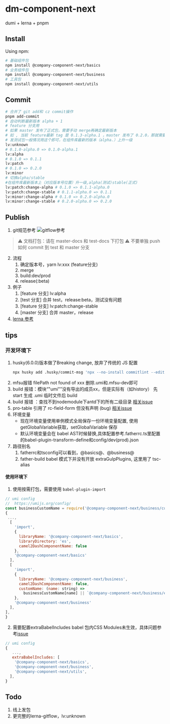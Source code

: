 # dm-component-next
dumi + lerna + pnpm 

## Install
Using npm:
```bash
# 基础组件包
npm install @company-component-next/basics
# 业务组件包
npm install @company-component-next/business
# 工具包
npm install @company-component-next/utils
```
## Commit
```bash
# 合并了 git add和 cz commit操作
pnpm add-commit
# 自动判断最新版本 alpha + 1
# feature 分支用
# 如果 master 发布了正式包，需要手动 merge再确定最新版本
# 如 , 当前 feature最新 tag 是 0.1.3-alpha.1 ，master 发布了 0.2.0，那就需要 merge master，lv:patch:change-alpha，变成 0.2.0-alpha.0
# 发测试包一般情况用这个即可，在组件库最新的版本（alpha.）上升一级
lv:unknown  
# 0.1.0-alpha.0 => 0.1.0-alpha.1
lv:alpha 
# 0.1.0 => 0.1.1
lv:patch
# 0.1.0 => 0.2.0
lv:minor
# 切换alpha/stable  
#在组件库最新版本上（对应版本号位置）升一级,alpha(测试)stable(正式)
lv:patch:change-alpha # 0.1.0 => 0.1.1-alpha.0
lv:patch:change-stable # 0.1.1-alpha.0 => 0.1.1
lv:minor:change-alpha # 0.1.0 => 0.2.0-alpha.0
lv:minor:change-stable # 0.2.0-alpha.0 => 0.2.0
```
## Publish
1. git规范参考
 ![gitflow参考](https://front-static.duomai.com/dm-component-next/git.png)
 > ⚠️ 文档打包：请在 master-docs 和 test-docs 下打包
 > ⚠️ 不要单独 push 如何 commit 到 test 和 master 分支
2. 流程
   1. 确定版本号，yarn lv:xxx (feature分支)
   2. merge
   2. build:dev/prod
   3. release(:beta)
3. 例子
   1. [feature 分支] lv:alpha
   2. [test 分支] 合并 test，release:beta，测试没有问题
   4. [feature 分支] lv:patch:change-stable
   5. [master 分支] 合并 master，release
4. [lerna 参考](http://www.febeacon.com/lerna-docs-zh-cn/routes/commands/)

## tips
### 开发环境下
1.  husky(6.0.0)版本做了Breaking change, 放弃了传统的 JS 配置
    ```bash
    npx husky add .husky/commit-msg 'npx --no-install commitlint --edit "$1"'
    ```
2. mfsu报错 
   filePath not found of xxx 
   删除.umi和.mfsu-dev即可 
3. build 报错：模块“"umi"”没有导出的成员xx，但是实际有（如history） 
   先 start 生成 .umi 临时文件后 build 
4. build 报错 ：查找不到nodemodule下antd下的所有二级目录
   [相关issue](https://github.com/pnpm/pnpm/issues/4286)
5. pro-table 引用了 rc-field-form 但没有声明 (bug)
   [相关issue](https://github.com/ant-design/pro-components/issues/4103)
6. 环境变量
   - 现在环境变量使用单例模式全局保存一份环境变量配置, 使用getGlobalVariable获取，setGlobalVariable 保存
   - 默认环境变量会在 babel AST时候替换,具体配置参考.fatherrc.ts里配置的babel-plugin-transform-define和config/dev(prod).json
7. 路径别名
   1. fatherrc和tsconfig可以看到，@basics@、@business@
   2. father-build babel 模式下并没有开放 extraGulpPlugins, 这里用了 tsc-alias
     
#### 使用环境下
1. 使用按需打包，需要使用 `babel-plugin-import`
  ```js
  // umi config
  //  https://umijs.org/config/
const businessCustomName = require('@company-component-next/business/customName');
{
   ...,
    [
      'import',
      {
        libraryName: '@company-component-next/basics',
        libraryDirectory: 'es',
        camel2DashComponentName: false
      },
      '@company-component-next/basics'
    ],
    [
      'import',
      {
        libraryName: '@company-component-next/business',
        camel2DashComponentName: false,
        customName: (name: string) =>
          businessCustomName[name] || `@company-component-next/business/es/${name}`
      },
      '@company-component-next/business'
    ],
  ],
}
  ```
2. 需要配置extraBabelIncludes
   babel 包内CSS Modules未生效，具体问题参考[issue](https://github.com/umijs/father/issues/434)
  ```js
  // umi config
  {
     ...,
     extraBabelIncludes: [
      '@company-component-next/basics',
      '@company-component-next/business',
      '@company-component-next/utils',
    ],
  }
  ```
  ## Todo
  1. 线上发包
  2. 更完整的lerna-gitflow，lv:unknown
